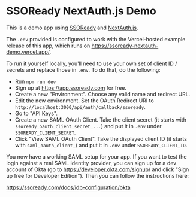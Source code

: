 # SSOReady NextAuth.js Demo

This is a demo app using [SSOReady](https://ssoready.com) and [NextAuth.js](https://next-auth.js.org).

The `.env` provided is configured to work with the Vercel-hosted example release
of this app, which runs on https://ssoready-nextauth-demo.vercel.app/.

To run it yourself locally, you'll need to use your own set of client ID /
secrets and replace those in `.env`. To do that, do the following:

* Run `npm run dev`
* Sign up at https://app.ssoready.com for free.
* Create a new "Environment". Choose any valid name and redirect URL.
* Edit the new environment. Set the OAuth Redirect URI to `http://localhost:3000/api/auth/callback/ssoready`.
* Go to "API Keys".
* Create a new SAML OAuth Client. Take the client secret (it starts with
  `ssoready_oauth_client_secret_...`) and put it in `.env` under `SSOREADY_CLIENT_SECRET`.
* Click "View SAML OAuth Client". Take the displayed client ID (it starts with
  `saml_oauth_client_`) and put it in `.env` under `SSOREADY_CLIENT_ID`.

You now have a working SAML setup for your app. If you want to test the login
against a real SAML identity provider, you can sign up for a dev account of Okta
(go to https://developer.okta.com/signup/ and click "Sign up free for Developer
Edition"). Then you can follow the instructions here:

https://ssoready.com/docs/idp-configuration/okta
